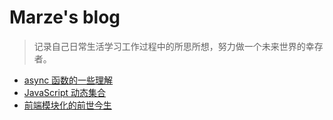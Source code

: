 # Marze's blog

> 记录自己日常生活学习工作过程中的所思所想，努力做一个未来世界的幸存者。

- [async 函数的一些理解](https://github.com/Marze1994/blog/issues/2)
- [JavaScript 动态集合](https://github.com/Marze1994/blog/issues/1)
- [前端模块化的前世今生](https://github.com/Marze1994/blog/issues/3)
